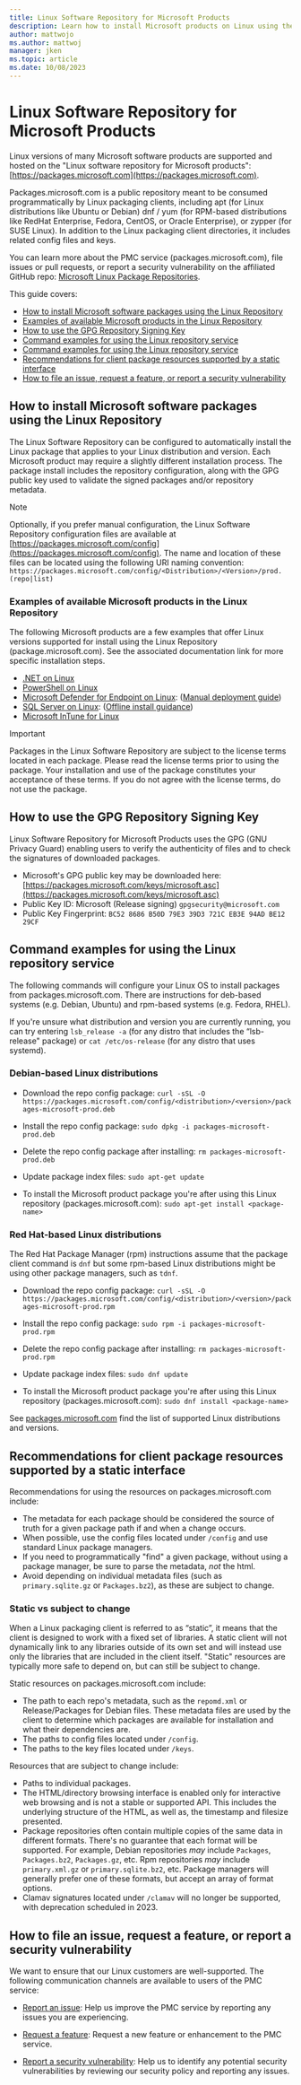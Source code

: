```yaml
---
title: Linux Software Repository for Microsoft Products
description: Learn how to install Microsoft products on Linux using the packages.microsoft.com (PMC) service and how this service supports various package managers.
author: mattwojo 
ms.author: mattwoj 
manager: jken
ms.topic: article
ms.date: 10/08/2023
---
```


# Linux Software Repository for Microsoft Products

Linux versions of many Microsoft software products are supported and hosted on the "Linux software repository for Microsoft products": [https://packages.microsoft.com](https://packages.microsoft.com).

Packages.microsoft.com is a public repository meant to be consumed programmatically by Linux packaging clients, including apt (for Linux distributions like Ubuntu or Debian) dnf / yum (for RPM-based distributions like RedHat Enterprise, Fedora, CentOS, or Oracle Enterprise), or zypper (for SUSE Linux). In addition to the Linux packaging client directories, it includes related config files and keys.

You can learn more about the PMC service (packages.microsoft.com), file issues or pull requests, or report a security vulnerability on the affiliated GitHub repo: [Microsoft Linux Package Repositories](https://github.com/microsoft/linux-package-repositories).

This guide covers:

- [How to install Microsoft software packages using the Linux Repository](#how-to-install-microsoft-software-packages-using-the-linux-repository)
- [Examples of available Microsoft products in the Linux Repository](#examples-of-available-microsoft-products-in-the-linux-repository)
- [How to use the GPG Repository Signing Key](#how-to-use-the-gpg-repository-signing-key)
- [Command examples for using the Linux repository service](#command-examples-for-using-the-linux-repository-service)
- [Command examples for using the Linux repository service](#command-examples-for-using-the-linux-repository-service)
- [Recommendations for client package resources supported by a static interface](#recommendations-for-client-package-resources-supported-by-a-static-interface)
- [How to file an issue, request a feature, or report a security vulnerability](#how-to-file-an-issue-request-a-feature-or-report-a-security-vulnerability)

## How to install Microsoft software packages using the Linux Repository

The Linux Software Repository can be configured to automatically install the Linux package that applies to your Linux distribution and version. Each Microsoft product may require a slightly different installation process. The package install includes the repository configuration, along with the GPG public key used to validate the signed packages and/or repository metadata.

> [!NOTE]
> Optionally, if you prefer manual configuration, the Linux Software Repository configuration files are available at [https://packages.microsoft.com/config](https://packages.microsoft.com/config). The name and location of these files can be located using the following URI naming convention:
`https://packages.microsoft.com/config/<Distribution>/<Version>/prod.(repo|list)`

### Examples of available Microsoft products in the Linux Repository

The following Microsoft products are a few examples that offer Linux versions supported for install using the Linux Repository (package.microsoft.com). See the associated documentation link for more specific installation steps.

- [.NET on Linux](/dotnet/core/install/linux)
- [PowerShell on Linux](/powershell/scripting/install/installing-powershell-on-linux)
- [Microsoft Defender for Endpoint on Linux](/microsoft-365/security/defender-endpoint/microsoft-defender-endpoint-linux): ([Manual deployment guide](/microsoft-365/security/defender-endpoint/linux-install-manually))
- [SQL Server on Linux](/sql/linux/sql-server-linux-overview): ([Offline install guidance](/sql/linux/sql-server-linux-setup#offline))
- [Microsoft InTune for Linux](/mem/intune/user-help/microsoft-intune-app-linux)

> [!IMPORTANT]
> Packages in the Linux Software Repository are subject to the license terms located in each package. Please read the license terms prior to using the package. Your installation and use of the package constitutes your acceptance of these terms. If you do not agree with the license terms, do not use the package.

## How to use the GPG Repository Signing Key

Linux Software Repository for Microsoft Products uses the GPG (GNU Privacy Guard) enabling users to verify the authenticity of files and to check the signatures of downloaded packages.

- Microsoft's GPG public key may be downloaded here: [https://packages.microsoft.com/keys/microsoft.asc](https://packages.microsoft.com/keys/microsoft.asc)
- Public Key ID: Microsoft (Release signing) `gpgsecurity@microsoft.com`
- Public Key Fingerprint: `BC52 8686 B50D 79E3 39D3 721C EB3E 94AD BE12 29CF`

## Command examples for using the Linux repository service

The following commands will configure your Linux OS to install packages from packages.microsoft.com. There are instructions for deb-based systems (e.g. Debian, Ubuntu) and rpm-based systems (e.g. Fedora, RHEL).

If you're unsure what distribution and version you are currently running, you can try entering `lsb_release -a` (for any distro that includes the “lsb-release" package) or `cat /etc/os-release` (for any distro that uses systemd).

### Debian-based Linux distributions

- Download the repo config package: `curl -sSL -O https://packages.microsoft.com/config/<distribution>/<version>/packages-microsoft-prod.deb`

- Install the repo config package: `sudo dpkg -i packages-microsoft-prod.deb`

- Delete the repo config package after installing: `rm packages-microsoft-prod.deb`

- Update package index files: `sudo apt-get update`

- To install the Microsoft product package you're after using this Linux repository (packages.microsoft.com): `sudo apt-get install <package-name>`

### Red Hat-based Linux distributions

The Red Hat Package Manager (rpm) instructions assume that the package client command is `dnf` but some rpm-based Linux distributions might be using other package managers, such as `tdnf`.

- Download the repo config package: `curl -sSL -O https://packages.microsoft.com/config/<distribution>/<version>/packages-microsoft-prod.rpm`

- Install the repo config package: `sudo rpm -i packages-microsoft-prod.rpm`

- Delete the repo config package after installing: `rm packages-microsoft-prod.rpm`

- Update package index files: `sudo dnf update`

- To install the Microsoft product package you're after using this Linux repository (packages.microsoft.com): `sudo dnf install <package-name>`

See [packages.microsoft.com](https://packages.microsoft.com/) find the list of supported Linux distributions and versions.

## Recommendations for client package resources supported by a static interface

Recommendations for using the resources on packages.microsoft.com include:

- The metadata for each package should be considered the source of truth for a given package path if and when a change occurs.
- When possible, use the config files located under `/config` and use standard Linux package managers.
- If you need to programmatically "find" a given package, without using a package manager, be sure to parse the metadata, *not* the html.
- Avoid depending on individual metadata files (such as `primary.sqlite.gz` or `Packages.bz2`), as these are subject to change.

### Static vs subject to change

When a Linux packaging client is referred to as “static”, it means that the client is designed to work with a fixed set of libraries. A static client will not dynamically link to any libraries outside of its own set and will instead use only the libraries that are included in the client itself. "Static" resources are typically more safe to depend on, but can still be subject to change.

Static resources on packages.microsoft.com include:

- The path to each repo's metadata, such as the `repomd.xml` or Release/Packages for Debian files. These metadata files are used by the client to determine which packages are available for installation and what their dependencies are.
- The paths to config files located under `/config`.
- The paths to the key files located under `/keys`.

Resources that are subject to change include:

- Paths to individual packages.
- The HTML/directory browsing interface is enabled only for interactive web browsing and is not a stable or supported API. This includes the underlying structure of the HTML, as well as, the timestamp and filesize presented.
- Package repositories often contain multiple copies of the same data in different formats. There's no guarantee that each format will be supported. For example,  Debian repositories *may* include `Packages`, `Packages.bz2`, `Packages.gz`, etc. Rpm repositories *may* include `primary.xml.gz` or `primary.sqlite.bz2`, etc. Package managers will generally prefer one of these formats, but accept an array of format options.
- Clamav signatures located under `/clamav` will no longer be supported, with deprecation scheduled in 2023.

## How to file an issue, request a feature, or report a security vulnerability

We want to ensure that our Linux customers are well-supported. The following communication channels are available to users of the PMC service:

- [Report an issue](https://github.com/microsoft/linux-package-repositories/issues/new?assignees=&labels=&template=report-an-issue.md&title=Report+an+issue): Help us improve the PMC service by reporting any issues you are experiencing.

- [Request a feature](https://github.com/microsoft/linux-package-repositories/issues/new?assignees=&labels=enhancement&template=request-a-feature.md): Request a new feature or enhancement to the PMC service.

- [Report a security vulnerability](https://github.com/microsoft/linux-package-repositories/security/policy): Help us to identify any potential security vulnerabilities by reviewing our security policy and reporting any issues.
